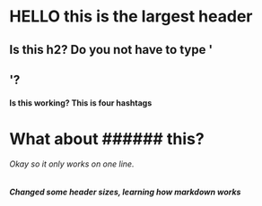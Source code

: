 # HELLO this is the largest header
## Is this h2? Do you not have to type '<h2>'?
#### Is this working? This is four hashtags
# What about ###### this?
###### Okay so it only works on one line. 

##### Changed some header sizes, learning how markdown works
